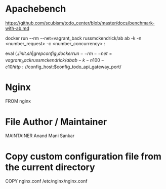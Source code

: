 # Apachebench

https://github.com/scubism/todo_center/blob/master/docs/benchmark-with-ab.md

docker run --rm --net=vagrant_back russmckendrick/ab ab -k -n <number_request> -c <number_concurrency> <url>:<port>


eval $(./init.sh | grep config_)
docker run --rm --net=vagrant_back russmckendrick/ab ab -k -n 100 -c 10 http://$config_host:$config_todo_api_gateway_port/



# Nginx

FROM nginx

# File Author / Maintainer
MAINTAINER Anand Mani Sankar

# Copy custom configuration file from the current directory
COPY nginx.conf /etc/nginx/nginx.conf